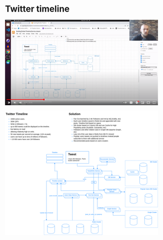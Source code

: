 # Twitter timeline

[![Architecture of the Twitter Timeline](youtube.png)](https://www.youtube.com/watch?v=KeyUGJLQwEk)

![Architecture of the Twitter Timeline](BuildingTwitterTimelineService.png)
